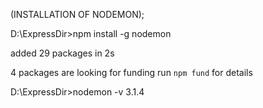 (INSTALLATION OF NODEMON);


D:\ExpressDir>npm install -g nodemon

added 29 packages in 2s

4 packages are looking for funding
  run `npm fund` for details

D:\ExpressDir>nodemon -v
3.1.4
